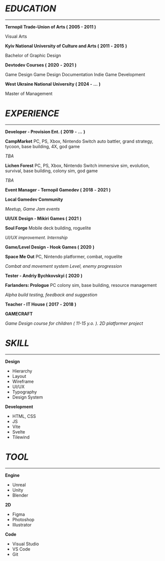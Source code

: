 # 

# *EDUCATION*

---

**Ternopil Trade-Union of Arts ( 2005 - 2011 )**

Visual Arts 

**Kyiv National University of Culture and Arts (** **2011** **-** **2015** **)**

Bachelor of Graphic Design

**Devtodev Courses (** **2020** **-** **2021** **)**

Game Design
Game Design Documentation
Indie Game Development

**West Ukraine National University ( 2024 -** **…** **)**

Master of Management

# *EXPERIENCE*

---

**Developer - Provision Ent. (** **2019** **-** **…** **)**

**CampMarket**
PC, PS, Xbox, Nintendo Switch
auto battler, grand strategy, tycoon, base building, 4X, god game

*TBA*

**Lichen Forest**
PC, PS, Xbox, Nintendo Switch
immersive sim, evolution, survival, base building, colony sim, god game

*TBA*

**Event Manager - Ternopil Gamedev (** **2018** **-** **2021** **)**

**Local Gamedev Community**

*Meetup, Game Jam events*

**UI/UX Design - Mikiri Games (** **2021** **)**

**Soul Forge**
Mobile
deck building, roguelite

*UI/UX improvement. Internship*

**Game/Level Design - Hook Games (** **2020** **)**

**Space Me Out**
PC, Nintendo
platformer, combat, roguelite

*Combat and movement system
Level, enemy progression*

**Tester - Andriy Bychkovskyi (** **2020** **)**

**Farlanders: Prologue** 
PC
colony sim, base building, resource management

*Alpha build testing, feedback and suggestion*

**Teacher - IT House (** **2017** **-** **2018** **)**

**GAMECRAFT**

*Game Design course for* *children (* *11-15* *y.o.* *). 2D* *platformer* *project*

# *SKILL*

---

**Design**

- Hierarchy
- Layout
- Wireframe
- UI/UX
- Typography
- Design System

**Development**

- HTML, CSS
- JS
- Vite
- Svelte
- Tilewind

# *TOOL*

---

**Engine**

- Unreal
- Unity
- Blender

**2D**

- Figma
- Photoshop
- Illustrator

**Code**

- Visual Studio
- VS Code
- Git